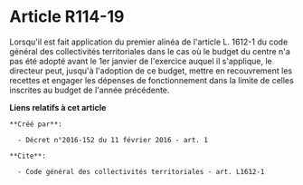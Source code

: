 # Article R114-19

Lorsqu'il est fait application du premier alinéa de l'article L. 1612-1 du code général des collectivités territoriales dans
le cas où le budget du centre n'a pas été adopté avant le 1er janvier de l'exercice auquel il s'applique, le directeur peut,
jusqu'à l'adoption de ce budget, mettre en recouvrement les recettes et engager les dépenses de fonctionnement dans la limite
de celles inscrites au budget de l'année précédente.

**Liens relatifs à cet article**

	**Créé par**:

	  - Décret n°2016-152 du 11 février 2016 - art. 1

	**Cite**:

	  - Code général des collectivités territoriales - art. L1612-1
